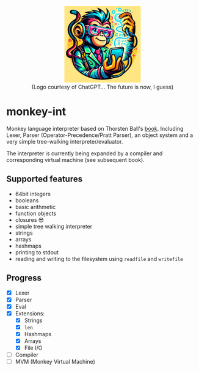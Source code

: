 <p align=center><img src="logo.webp" alt="Logo courtesy of ChatGPT" width="200" /><br>
(Logo courtesy of ChatGPT... The future is now, I guess)</p>

# monkey-int
Monkey language interpreter based on Thorsten Ball's [book](https://interpreterbook.com). Including Lexer, Parser (Operator-Precedence/Pratt Parser), an object system and a very simple tree-walking interpreter/evaluator.

The interpreter is currently being expanded by a compiler and corresponding virtual machine (see subsequent book).

## Supported features

- 64bit integers
- booleans
- basic arithmetic
- function objects
- closures 😎
- simple tree walking interpreter
- strings
- arrays
- hashmaps
- printing to stdout
- reading and writing to the filesystem using `readfile` and `writefile`

## Progress

- [x] Lexer 
- [x] Parser
- [x] Eval
- [x] Extensions:
    - [x] Strings
    - [x] `len`
    - [x] Hashmaps
    - [x] Arrays
    - [x] File I/O
- [ ] Compiler
- [ ] MVM (Monkey Virtual Machine)